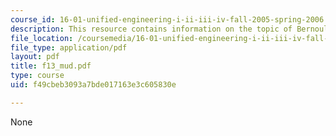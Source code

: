 ```yaml
---
course_id: 16-01-unified-engineering-i-ii-iii-iv-fall-2005-spring-2006
description: This resource contains information on the topic of Bernoulli Equation.
file_location: /coursemedia/16-01-unified-engineering-i-ii-iii-iv-fall-2005-spring-2006/f49cbeb3093a7bde017163e3c605830e_f13_mud.pdf
file_type: application/pdf
layout: pdf
title: f13_mud.pdf
type: course
uid: f49cbeb3093a7bde017163e3c605830e

---
```

None